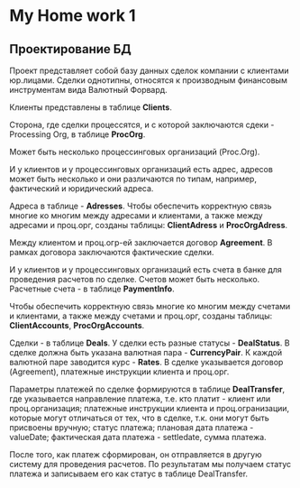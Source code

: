 # My Home work 1

## Проектирование БД

Проект представляет собой базу данных сделок компании с клиентами юр.лицами.
Сделки однотипны, относятся к производным финансовым инструментам вида Валютный Форвард.

Клиенты представлены в таблице **Clients**.

Сторона, где сделки процессятся, и с которой заключаются сдеки - Processing Org, в таблице **ProcOrg**.

Может быть несколько процессинговых организаций (Proc.Org).

И у клиентов и у процессинговых организаций есть адрес, адресов может быть несколько и они различаются по типам, например, фактический и юридический адреса.

Адреса в таблице - **Adresses**.
Чтобы обеспечить корректную связь многие ко многим между адресами и клиентами, а также между адресами и проц.орг, созданы таблицы: **ClientAdress** и **ProcOrgAdress**.

Между клиентом и проц.огр-ей заключается договор **Agreement**.
В рамках договора заключаются фактические сделки.

И у клиентов и у процессинговых организаций есть счета в банке для проведения расчетов по сделке. Счетов может быть несколько.
Расчетные счета - в таблице **PaymentInfo**.

Чтобы обеспечить корректную связь многие ко многим между счетами и клиентами, а также между счетами и проц.орг, созданы таблицы: **ClientAccounts**, **ProcOrgAccounts**.

Сделки - в таблице **Deals**.
У сделки есть разные статусы - **DealStatus**.
В сделке должна быть указана валютная пара - **CurrencyPair**.
К каждой валютной паре заводится курс - **Rates**.
В сделке указывается договор (Agreement), платежные инструкции клиента и проц.орг.

Параметры платежей по сделке формируются в таблице **DealTransfer**, где указывается направление платежа, т.е. кто платит - клиент или проц.организация; 
платежные инструкции клиента и проц.огранизации, которые могут отличаться от тех, что в сделке, т.к. они могут быть присвоены вручную;
статус платежа; плановая дата платежа - valueDate; фактическая дата платежа - settledate, сумма платежа.

После того, как платеж сформирован, он отправляется в другую систему для проведения расчетов. 
По результатам мы получаем статус платежа и записываем его как статус в таблице DealTransfer.


